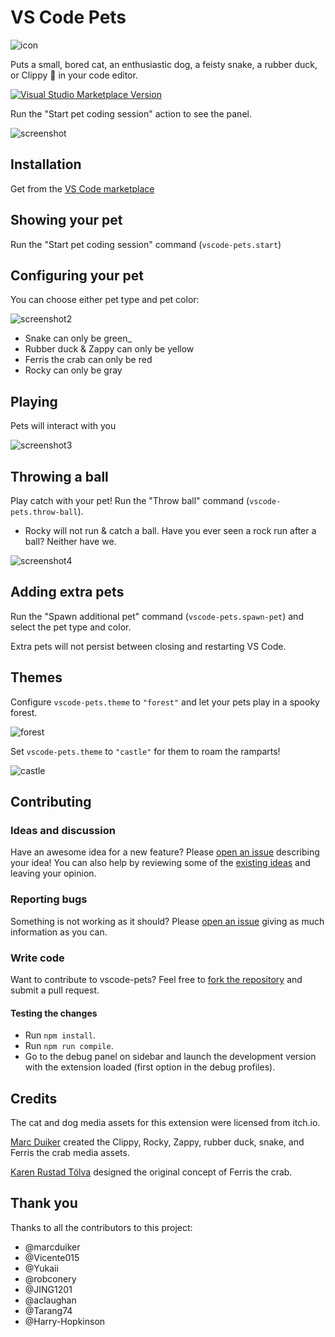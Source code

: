 # VS Code Pets

![icon](https://github.com/tonybaloney/vscode-pet/raw/master/icon.png)

Puts a small, bored cat, an enthusiastic dog, a feisty snake, a rubber duck, or Clippy 📎 in your code editor.

[![Visual Studio Marketplace Version](https://img.shields.io/visual-studio-marketplace/v/tonybaloney.vscode-pets?color=blue&logo=visual-studio)](https://marketplace.visualstudio.com/items?itemName=tonybaloney.vscode-pets&WT.mc_id=python-17801-anthonyshaw)

Run the "Start pet coding session" action to see the panel.

![screenshot](https://github.com/tonybaloney/vscode-pet/raw/master/screenshots/screenshot.gif)

## Installation

Get from the [VS Code marketplace](https://marketplace.visualstudio.com/items?itemName=tonybaloney.vscode-pets&WT.mc_id=python-17801-anthonyshaw)

## Showing your pet

Run the "Start pet coding session" command (`vscode-pets.start`)

## Configuring your pet

You can choose either pet type and pet color:

![screenshot2](https://github.com/tonybaloney/vscode-pet/raw/master/screenshots/screenshot-2.gif)

* Snake can only be green_ 
* Rubber duck & Zappy can only be yellow
* Ferris the crab can only be red
* Rocky can only be gray

## Playing

Pets will interact with you

![screenshot3](https://github.com/tonybaloney/vscode-pet/raw/master/screenshots/screenshot-3.gif)

## Throwing a ball

Play catch with your pet! Run the "Throw ball" command (`vscode-pets.throw-ball`).

* Rocky will not run & catch a ball. Have you ever seen a rock run after a ball? Neither have we.

![screenshot4](https://github.com/tonybaloney/vscode-pet/raw/master/screenshots/screenshot-4.gif)

## Adding extra pets

Run the "Spawn additional pet" command (`vscode-pets.spawn-pet`) and select the pet type and color.

Extra pets will not persist between closing and restarting VS Code.

## Themes

Configure `vscode-pets.theme` to `"forest"` and let your pets play in a spooky forest.

![forest](https://github.com/tonybaloney/vscode-pet/raw/master/screenshots/forest.gif)

Set `vscode-pets.theme` to `"castle"` for them to roam the ramparts!

![castle](https://github.com/tonybaloney/vscode-pet/raw/master/screenshots/castle.gif)

## Contributing

### Ideas and discussion

Have an awesome idea for a new feature? Please [open an issue](https://github.com/tonybaloney/vscode-pets/issues/new) describing your idea! You can also help by reviewing some of the [existing ideas](https://github.com/tonybaloney/vscode-pets/issues) and leaving your opinion.

### Reporting bugs

Something is not working as it should? Please [open an issue](https://github.com/tonybaloney/vscode-pets/issues/new) giving as much information as you can.

### Write code

Want to contribute to vscode-pets? Feel free to [fork the repository](https://github.com/tonybaloney/vscode-pets/fork) and submit a pull request.

#### Testing the changes

-   Run `npm install`.
-   Run `npm run compile`.
-   Go to the debug panel on sidebar and launch the development version with the extension loaded (first option in the debug profiles).

## Credits

The cat and dog media assets for this extension were licensed from itch.io.

[Marc Duiker](https://twitter.com/marcduiker) created the Clippy, Rocky, Zappy, rubber duck, snake, and Ferris the crab media assets.

[Karen Rustad Tölva](https://www.aldeka.net) designed the original concept of Ferris the crab.

## Thank you

Thanks to all the contributors to this project:

-   @marcduiker
-   @Vicente015
-   @Yukaii
-   @robconery
-   @JING1201
-   @aclaughan
-   @Tarang74
-   @Harry-Hopkinson
